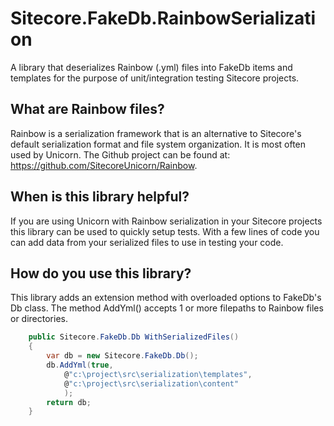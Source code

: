 # Sitecore.FakeDb.RainbowSerialization
A library that deserializes Rainbow (.yml) files into FakeDb items and templates for the purpose of unit/integration testing Sitecore projects.

## What are Rainbow files?
Rainbow is a serialization framework that is an alternative to Sitecore's default serialization format and file system organization.  It is most often used by Unicorn.  The Github project can be found at: https://github.com/SitecoreUnicorn/Rainbow.

## When is this library helpful?
If you are using Unicorn with Rainbow serialization in your Sitecore projects this library can be used to quickly setup tests.  With a few lines of code you can add data from your serialized files to use in testing your code.

## How do you use this library?
This library adds an extension method with overloaded options to FakeDb's Db class.  The method AddYml() accepts 1 or more filepaths to Rainbow files or directories.  
```c#
    public Sitecore.FakeDb.Db WithSerializedFiles()
    {
        var db = new Sitecore.FakeDb.Db();
        db.AddYml(true,
            @"c:\project\src\serialization\templates",
            @"c:\project\src\serialization\content"
            );
        return db;
    }
```